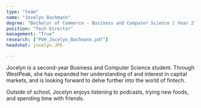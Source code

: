 ```yaml
---
type: "team"
name: "Jocelyn Bachmann"
degree: "Bachelor of Commerce - Business and Computer Science | Year 2"
position: "Tech Director"
management: "True"
research: ["PVH_Jocelyn_Bachmann.pdf"]
headshot: jocelyn.JPG

---
```

Jocelyn is a second-year Business and Computer Science student. Through WestPeak, she has expanded her understanding of and interest in capital markets, and is looking forward to delve further into the world of fintech.

Outside of school, Jocelyn enjoys listening to podcasts, trying new foods, and spending time with friends.